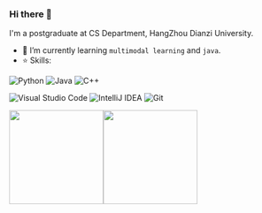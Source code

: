 ### Hi there 👋

<!--
**1219521375/1219521375** is a ✨ _special_ ✨ repository because its `README.md` (this file) appears on your GitHub profile.

Here are some ideas to get you started:

- 🔭 I’m currently working on ...
- 🌱 I’m currently learning ...
- 👯 I’m looking to collaborate on ...
- 🤔 I’m looking for help with ...
- 💬 Ask me about ...
- 📫 How to reach me: ...
- 😄 Pronouns: ...
- ⚡ Fun fact: ...
-->

I'm a postgraduate at CS Department, HangZhou Dianzi University.

- 🌱 I’m currently learning `multimodal learning` and `java`.
- ⭐ Skills:

<img alt="Python" src="https://img.shields.io/badge/python%20-%2314354C.svg?&style=for-the-badge&logo=python&logoColor=white"/> <img alt="Java" src="https://img.shields.io/badge/java%20-%2314354C.svg?&style=for-the-badge&logo=java&logoColor=white"/> <img alt="C++" src="https://img.shields.io/badge/c++%20-%2300599C.svg?&style=for-the-badge&logo=c%2B%2B&ogoColor=white"/>

<img alt="Visual Studio Code" src="https://img.shields.io/badge/Visual%20Studio%20Code-0078d7.svg?&style=for-the-badge&logo=visual-studio-code&logoColor=white"/> <img alt="IntelliJ IDEA" src="https://img.shields.io/badge/IntelliJ%20IDEA-000000.svg?&style=for-the-badge&logo=intellij-idea&logoColor=white"/>
 <img alt="Git" src="https://img.shields.io/badge/git%20-%23F05033.svg?&style=for-the-badge&logo=git&logoColor=white"/>


<a href="https://github.com/anuraghazra/github-readme-stats">
  <img height="170px" src="https://github-readme-stats.vercel.app/api/top-langs/?username=1219521375&hide=javascript,html,css,php,jupyter%20notebook&hide_border=true&layout=compact" /><img height="170px" src="https://github-readme-stats.vercel.app/api?username=1219521375&show_icons=true&theme=flag-india&hide_border=true&count_private=true&hide=contribs" />
</a>

